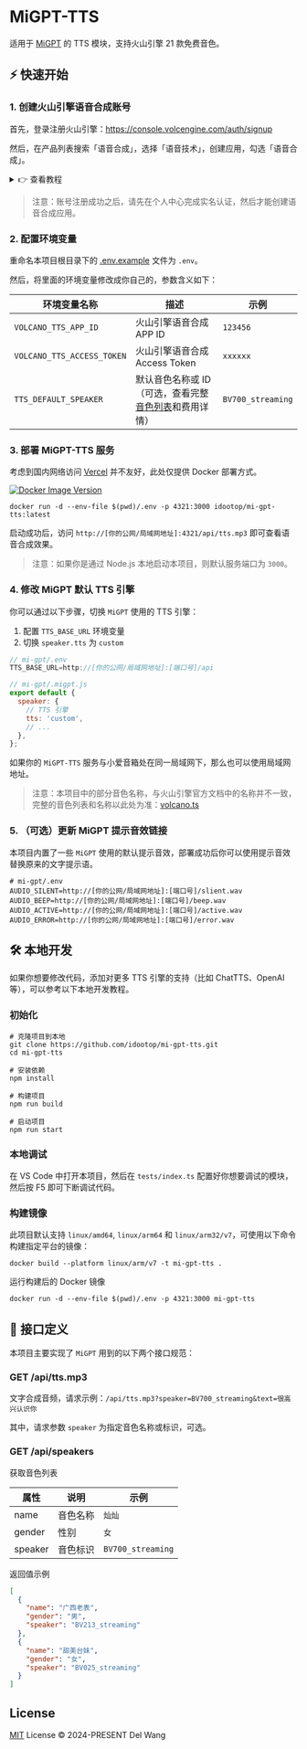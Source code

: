 # MiGPT-TTS

适用于 [MiGPT](https://github.com/idootop/mi-gpt) 的 TTS 模块，支持火山引擎 21 款免费音色。

## ⚡️ 快速开始

### 1. 创建火山引擎语音合成账号

首先，登录注册火山引擎：https://console.volcengine.com/auth/signup

然后，在产品列表搜索「语音合成」，选择「语音技术」，创建应用，勾选「语音合成」。

<details>
<summary>👉 查看教程</summary>

![](https://raw.githubusercontent.com/idootop/mi-gpt-tts/main/screenshots/1.search.jpg)

![](https://raw.githubusercontent.com/idootop/mi-gpt-tts/main/screenshots/2.create.jpg)

![](https://raw.githubusercontent.com/idootop/mi-gpt-tts/main/screenshots/3.token.jpg)

</details>

> 注意：账号注册成功之后，请先在个人中心完成实名认证，然后才能创建语音合成应用。

### 2. 配置环境变量

重命名本项目根目录下的 [.env.example](https://github.com/idootop/mi-gpt-tts/blob/main/.env.example) 文件为 `.env`。

然后，将里面的环境变量修改成你自己的，参数含义如下：

| 环境变量名称               | 描述                                                                                                | 示例              |
| -------------------------- | --------------------------------------------------------------------------------------------------- | ----------------- |
| `VOLCANO_TTS_APP_ID`       | 火山引擎语音合成 APP ID                                                                             | `123456`          |
| `VOLCANO_TTS_ACCESS_TOKEN` | 火山引擎语音合成 Access Token                                                                       | `xxxxxx`          |
| `TTS_DEFAULT_SPEAKER`      | 默认音色名称或 ID（可选，查看完整[音色列表](https://www.volcengine.com/docs/6561/97465)和费用详情） | `BV700_streaming` |

### 3. 部署 MiGPT-TTS 服务

考虑到国内网络访问 [Vercel](https://vercel.com) 并不友好，此处仅提供 Docker 部署方式。

[![Docker Image Version](https://img.shields.io/docker/v/idootop/mi-gpt-tts?color=%23086DCD&label=docker%20image)](https://hub.docker.com/r/idootop/mi-gpt-tts)

```shell
docker run -d --env-file $(pwd)/.env -p 4321:3000 idootop/mi-gpt-tts:latest
```

启动成功后，访问 `http://[你的公网/局域网地址]:4321/api/tts.mp3` 即可查看语音合成效果。

> 注意：如果你是通过 Node.js 本地启动本项目，则默认服务端口为 `3000`。

### 4. 修改 MiGPT 默认 TTS 引擎

你可以通过以下步骤，切换 `MiGPT` 使用的 TTS 引擎：

1. 配置 `TTS_BASE_URL` 环境变量
2. 切换 `speaker.tts` 为 `custom`

```js
// mi-gpt/.env
TTS_BASE_URL=http://[你的公网/局域网地址]:[端口号]/api

// mi-gpt/.migpt.js
export default {
  speaker: {
    // TTS 引擎
    tts: 'custom',
    // ...
  },
};
```

如果你的 `MiGPT-TTS` 服务与小爱音箱处在同一局域网下，那么也可以使用局域网地址。

> 注意：本项目中的部分音色名称，与火山引擎官方文档中的名称并不一致，完整的音色列表和名称以此处为准：[volcano.ts](https://github.com/idootop/mi-gpt-tts/blob/main/src/tts/volcano.ts)

### 5. （可选）更新 MiGPT 提示音效链接

本项目内置了一些 `MiGPT` 使用的默认提示音效，部署成功后你可以使用提示音效替换原来的文字提示语。

```shell
# mi-gpt/.env
AUDIO_SILENT=http://[你的公网/局域网地址]:[端口号]/slient.wav
AUDIO_BEEP=http://[你的公网/局域网地址]:[端口号]/beep.wav
AUDIO_ACTIVE=http://[你的公网/局域网地址]:[端口号]/active.wav
AUDIO_ERROR=http://[你的公网/局域网地址]:[端口号]/error.wav
```

## 🛠️ 本地开发

如果你想要修改代码，添加对更多 TTS 引擎的支持（比如 ChatTTS、OpenAI 等），可以参考以下本地开发教程。

### 初始化

```shell
# 克隆项目到本地
git clone https://github.com/idootop/mi-gpt-tts.git
cd mi-gpt-tts

# 安装依赖
npm install

# 构建项目
npm run build

# 启动项目
npm run start
```

### 本地调试

在 VS Code 中打开本项目，然后在 `tests/index.ts` 配置好你想要调试的模块，然后按 F5 即可下断调试代码。

### 构建镜像

此项目默认支持 `linux/amd64`, `linux/arm64` 和 `linux/arm32/v7`，可使用以下命令构建指定平台的镜像：

```shell
docker build --platform linux/arm/v7 -t mi-gpt-tts .
```

运行构建后的 Docker 镜像

```shell
docker run -d --env-file $(pwd)/.env -p 4321:3000 mi-gpt-tts
```

## 🔗 接口定义

本项目主要实现了 `MiGPT` 用到的以下两个接口规范：

### GET /api/tts.mp3

文字合成音频，请求示例：`/api/tts.mp3?speaker=BV700_streaming&text=很高兴认识你`

其中，请求参数 `speaker` 为指定音色名称或标识，可选。

### GET /api/speakers

获取音色列表

| 属性    | 说明     | 示例              |
| ------- | -------- | ----------------- |
| name    | 音色名称 | `灿灿`            |
| gender  | 性别     | `女`              |
| speaker | 音色标识 | `BV700_streaming` |

返回值示例

```json
[
  {
    "name": "广西老表",
    "gender": "男",
    "speaker": "BV213_streaming"
  },
  {
    "name": "甜美台妹",
    "gender": "女",
    "speaker": "BV025_streaming"
  }
]
```

## License

[MIT](https://github.com/idootop/mi-gpt/blob/main/LICENSE) License © 2024-PRESENT Del Wang
